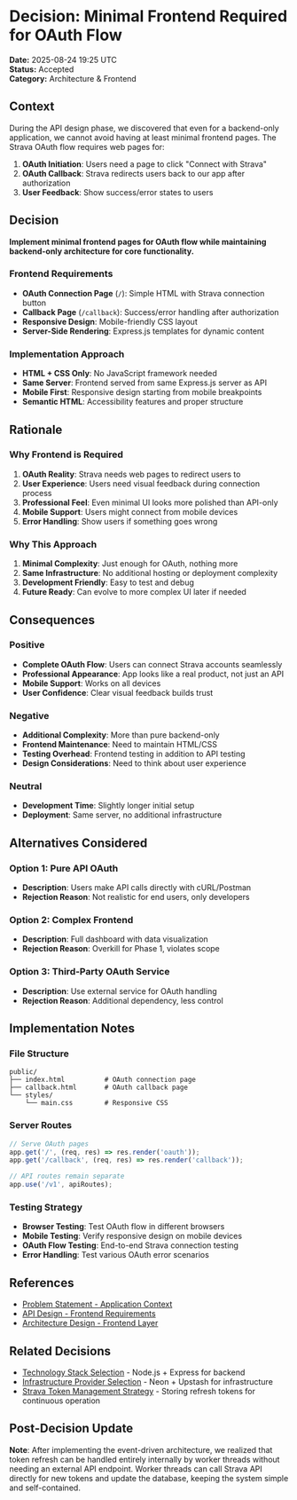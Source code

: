 # Decision: Minimal Frontend Required for OAuth Flow

**Date:** 2025-08-24 19:25 UTC  
**Status:** Accepted  
**Category:** Architecture & Frontend  

## Context

During the API design phase, we discovered that even for a backend-only application, we cannot avoid having at least minimal frontend pages. The Strava OAuth flow requires web pages for:

1. **OAuth Initiation**: Users need a page to click "Connect with Strava"
2. **OAuth Callback**: Strava redirects users back to our app after authorization
3. **User Feedback**: Show success/error states to users

## Decision

**Implement minimal frontend pages for OAuth flow while maintaining backend-only architecture for core functionality.**

### **Frontend Requirements**
- **OAuth Connection Page** (`/`): Simple HTML with Strava connection button
- **Callback Page** (`/callback`): Success/error handling after authorization
- **Responsive Design**: Mobile-friendly CSS layout
- **Server-Side Rendering**: Express.js templates for dynamic content

### **Implementation Approach**
- **HTML + CSS Only**: No JavaScript framework needed
- **Same Server**: Frontend served from same Express.js server as API
- **Mobile First**: Responsive design starting from mobile breakpoints
- **Semantic HTML**: Accessibility features and proper structure

## Rationale

### **Why Frontend is Required**
1. **OAuth Reality**: Strava needs web pages to redirect users to
2. **User Experience**: Users need visual feedback during connection process
3. **Professional Feel**: Even minimal UI looks more polished than API-only
4. **Mobile Support**: Users might connect from mobile devices
5. **Error Handling**: Show users if something goes wrong

### **Why This Approach**
1. **Minimal Complexity**: Just enough for OAuth, nothing more
2. **Same Infrastructure**: No additional hosting or deployment complexity
3. **Development Friendly**: Easy to test and debug
4. **Future Ready**: Can evolve to more complex UI later if needed

## Consequences

### **Positive**
- **Complete OAuth Flow**: Users can connect Strava accounts seamlessly
- **Professional Appearance**: App looks like a real product, not just an API
- **Mobile Support**: Works on all devices
- **User Confidence**: Clear visual feedback builds trust

### **Negative**
- **Additional Complexity**: More than pure backend-only
- **Frontend Maintenance**: Need to maintain HTML/CSS
- **Testing Overhead**: Frontend testing in addition to API testing
- **Design Considerations**: Need to think about user experience

### **Neutral**
- **Development Time**: Slightly longer initial setup
- **Deployment**: Same server, no additional infrastructure

## Alternatives Considered

### **Option 1: Pure API OAuth**
- **Description**: Users make API calls directly with cURL/Postman
- **Rejection Reason**: Not realistic for end users, only developers

### **Option 2: Complex Frontend**
- **Description**: Full dashboard with data visualization
- **Rejection Reason**: Overkill for Phase 1, violates scope

### **Option 3: Third-Party OAuth Service**
- **Description**: Use external service for OAuth handling
- **Rejection Reason**: Additional dependency, less control

## Implementation Notes

### **File Structure**
```
public/
├── index.html          # OAuth connection page
├── callback.html       # OAuth callback page
└── styles/
    └── main.css        # Responsive CSS
```

### **Server Routes**
```javascript
// Serve OAuth pages
app.get('/', (req, res) => res.render('oauth'));
app.get('/callback', (req, res) => res.render('callback'));

// API routes remain separate
app.use('/v1', apiRoutes);
```

### **Testing Strategy**
- **Browser Testing**: Test OAuth flow in different browsers
- **Mobile Testing**: Verify responsive design on mobile devices
- **OAuth Flow Testing**: End-to-end Strava connection testing
- **Error Handling**: Test various OAuth error scenarios

## References

- [Problem Statement - Application Context](../technical-design/01-problem-statement.md#application-context)
- [API Design - Frontend Requirements](../technical-design/06-api-design.md#frontend-requirements)
- [Architecture Design - Frontend Layer](../technical-design/04-architecture-design.md#chosen-architecture-option-5---hybrid-monolith--serverless-infrastructure)

## Related Decisions

- [Technology Stack Selection](008-technology-stack-selection.md) - Node.js + Express for backend
- [Infrastructure Provider Selection](009-infrastructure-provider-selection.md) - Neon + Upstash for infrastructure
- [Strava Token Management Strategy](012-strava-token-management.md) - Storing refresh tokens for continuous operation

## Post-Decision Update

**Note**: After implementing the event-driven architecture, we realized that token refresh can be handled entirely internally by worker threads without needing an external API endpoint. Worker threads can call Strava API directly for new tokens and update the database, keeping the system simple and self-contained.
